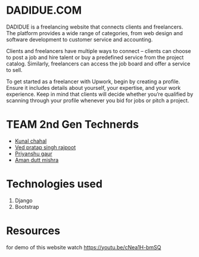 # DADIDUE.COM

DADIDUE is a freelancing website that connects clients and freelancers. The platform provides a wide range of categories, from web design and software development to customer service and accounting.

Clients and freelancers have multiple ways to connect – clients can choose to post a job and hire talent or buy a predefined service from the project catalog. Similarly, freelancers can access the job board and offer a service to sell.

To get started as a freelancer with Upwork, begin by creating a profile. Ensure it includes details about yourself, your expertise, and your work experience. Keep in mind that clients will decide whether you’re qualified by scanning through your profile whenever you bid for jobs or pitch a project.


# TEAM 2nd Gen Technerds

- [Kunal chahal](https://github.com/KunaAl22)
- [Ved pratap singh rajpoot](https://github.com/ved-rajpoot)
- [Priyanshu gaur](https://github.com/priyanshu785)
- [Aman dutt mishra](https://github.com/Aman-mnnit)

# Technologies used
1. Django
2. Bootstrap

# Resources
for demo of this website watch https://youtu.be/cNea1H-bmSQ
